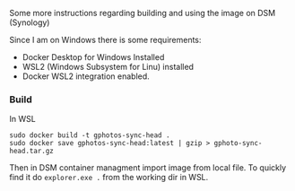 Some more instructions regarding building and using the image on DSM (Synology)

Since I am on Windows there is some requirements:
* Docker Desktop for Windows Installed
* WSL2 (Windows Subsystem for Linu) installed
* Docker WSL2 integration enabled.

### Build

In WSL
```
sudo docker build -t gphotos-sync-head .
sudo docker save gphotos-sync-head:latest | gzip > gphoto-sync-head.tar.gz
```
Then in DSM container managment import image from local file. To quickly find it do `explorer.exe .` from the working dir in WSL.
